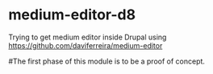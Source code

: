 # medium-editor-d8
Trying to get medium editor inside Drupal using https://github.com/daviferreira/medium-editor

#The first phase of this module is to be a proof of concept.
